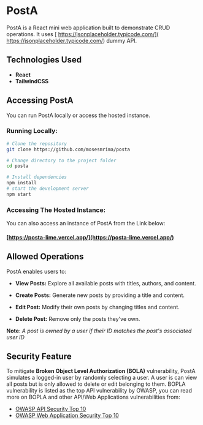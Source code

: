 # PostA

PostA is a React mini web application built to demonstrate CRUD operations.
It uses [ https://jsonplaceholder.typicode.com/]( https://jsonplaceholder.typicode.com/)
dummy API.

## Technologies Used
- **React**
- **TailwindCSS**

## Accessing PostA
You can run PostA locally or access the hosted instance.

### Running Locally:

```bash
# Clone the repository
git clone https://github.com/mosesmrima/posta

# Change directory to the project folder
cd posta

# Install dependencies
npm install
# start the development server
npm start
```

### Accessing The Hosted Instance:
You can also access an instance of PostA from the Link below:
 
#### [https://posta-lime.vercel.app/](https://posta-lime.vercel.app/)


## Allowed Operations
PostA enables users to:

- **View Posts:** Explore all available posts with titles, authors, and content.

- **Create Posts:** Generate new posts by providing a title and content.

- **Edit Post:** Modify their own posts by changing titles and content.

- **Delete Post:** Remove only the posts they've own.

**Note**: *A post is owned by a user if their ID matches the post's associated user ID*


## Security Feature
To mitigate **Broken Object Level Authorization (BOLA)** vulnerability, PostA simulates a logged-in user
by randomly selecting a user. A user is can view all posts but is only allowed 
to delete or edit belonging to them.
BOPLA vulnerability is listed as the top API vulnerability by OWASP, you can read more
on BOPLA and other API/Web Applications vulnerabilities from:

- [OWASP API Security Top 10](https://owasp.org/API-Security/editions/2023/en/0x00-header/)
- [OWASP Web Application Security Top 10](https://owasp.org/www-project-top-ten/)